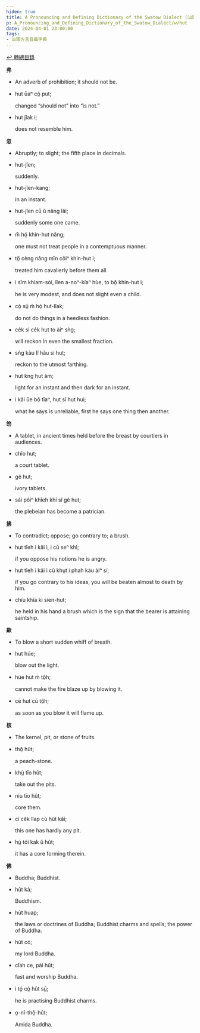 ```yaml
---
hiden: true
title: A Pronouncing and Defining Dictionary of the Swatow Dialect (汕頭方言音義字典) / hut
p: A_Pronouncing_and_Defining_Dictionary_of_the_Swatow_Dialect/w/hut
date: 2024-04-01 23:00:00
tags: 
- 汕頭方言音義字典
---
```


[↩️ 轉總目錄](/A_Pronouncing_and_Defining_Dictionary_of_the_Swatow_Dialect)


**弗**
- An adverb of prohibition; it should not be.

- hut ūaⁿ cò̤ put;

  changed “should not” into “is not.”

- hut jîak i;

  does not resemble him.

**忽**
- Abruptly; to slight; the fifth place in decimals.

- hut-jîen;

  suddenly.

- hut-jîen-kang;

  in an instant.

- hut-jîen cū ŭ nâng lâi;

  suddenly some one came.

- m̄ hó̤ khin-hut nâng;

  one must not treat people in a contemptuous manner.

- tŏ̤ cèng nâng mīn côiⁿ khin-hut i;

  treated him cavalierly before them all.

- i sĭm khìam-sòi, lîen a-noⁿ-kíaⁿ hùe, to bô̤ khin-hut i;

  he is very modest, and does not slight even a child.

- cò̤ sṳ̄ m̄ hó̤ hut-lîak;

  do not do things in a heedless fashion.

- cêk si cêk hut to àiⁿ sǹg;

  will reckon in even the smallest fraction.

- sǹg kàu lî hâu si hut;

  reckon to the utmost farthing.

- hut kng hut àm;

  light for an instant and then dark for an instant.

- i kâi ūe bô̤ tīaⁿ, hut sĭ hut hui;

  what he says is unreliable, first he says one thing then another. 

**笏**
- A tablet, in ancient times held before the breast by courtiers in audiences.

- chîo hut;

  a court tablet.

- gê hut;

  ivory tablets.

- sái pôiⁿ khîeh khí sĭ gê hut;

  the plebeian has become a patrician.

**拂**
- To contradict; oppose; go contrary to; a brush.

- hut tîeh i kâi ì, i cū seⁿ khì;

  if you oppose his notions he is angry.

- hut tîeh i kâi ì cū khṳt i phah kàu àiⁿ sí;

  if you go contrary to his ideas, you will be beaten almost to death by him.

- chíu khîa ki sien-hut;

  he held in his hand a brush which is the sign that the bearer is attaining saintship.

**歘**
- To blow a short sudden whiff of breath.

- hut húe;

  blow out the light.

- húe hut m̄ tô̤h;

  cannot make the fire blaze up by blowing it.

- cē hut cū tô̤h;

  as soon as you blow it will flame up.

**核**
- The kernel, pit, or stone of fruits.

- thô̤ hût;

  a peach-stone.

- khṳ̀ tīo hût;

  take out the pits.

- níu tīo hût;

  core them.

- cí cêk lîap cù hût kâi;

  this one has hardly any pit.

- hṳ́ tói kak ŭ hût;

  it has a core forming therein.

**佛**
- Buddha; Buddhist.

- hût kà;

  Buddhism.

- hût huap;

  the laws or doctrines of Buddha; Buddhist charms and spells; the power of Buddha.

- hût có;

  my lord Buddha.

- cîah ce, pài hût;

  fast and worship Buddha.

- i tó̤ cò̤ hût sṳ̄;

  he is practising Buddhist charms.

- o̤-nî-thô̤-hût;

  Amida Buddha.